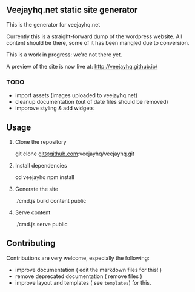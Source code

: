 ## Veejayhq.net static site generator

This is the generator for veejayhq.net

Currently this is a straight-forward dump of the wordpress website.
All content should be there, some of it has been mangled due to conversion.

This is a work in progress: we're not there yet.

A preview of the site is now live at: http://veejayhq.github.io/

### TODO

* import assets (images uploaded to veejayhq.net)
* cleanup documentation (out of date files should be removed)
* imporove styling & add widgets

## Usage

1. Clone the repository

    git clone git@github.com:veejayhq/veejayhq.git

2. Install dependencies

    cd veejayhq
    npm install

3. Generate the site

    ./cmd.js build content public

4. Serve content

    ./cmd.js serve public

## Contributing

Contributions are very welcome, especially the following:

* improve documentation ( edit the markdown files for this! )
* remove deprecated documentation ( remove files )
* improve layout and templates ( see `templates`) for this.
